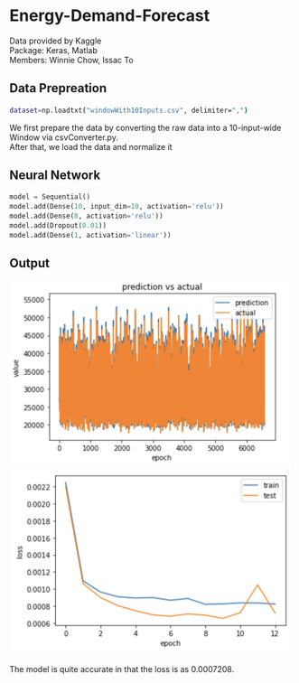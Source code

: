 # Energy-Demand-Forecast
Data provided by Kaggle
<br>
Package: Keras, Matlab
<br>
Members: Winnie Chow, Issac To


## Data Prepreation
```bash
dataset=np.loadtxt("windowWith10Inputs.csv", delimiter=",")
```
We first prepare the data by converting the raw data into a 10-input-wide Window via csvConverter.py.
<br>After that, we load the data and normalize it

## Neural Network
```python
model = Sequential()
model.add(Dense(10, input_dim=10, activation='relu'))
model.add(Dense(8, activation='relu'))
model.add(Dropout(0.01))
model.add(Dense(1, activation='linear'))
```

## Output

<img src="https://github.com/issacto/Energy-Demand-Forecast/blob/master/Image/plottedgraph.png" width="500">
<img src="https://github.com/issacto/Energy-Demand-Forecast/blob/master/Image/trainingvstestloss.png" width="500">

The model is quite accurate in that the loss is as 0.0007208.
